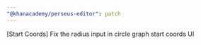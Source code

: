 ```yaml
---
"@khanacademy/perseus-editor": patch
---
```


[Start Coords] Fix the radius input in circle graph start coords UI

